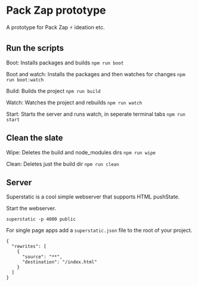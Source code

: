 # Pack Zap prototype

A prototype for Pack Zap ⚡️ ideation etc.

## Run the scripts

Boot: Installs packages and builds ```npm run boot```

Boot and watch: Installs the packages and then watches for changes ```npm run boot:watch```

Build: Builds the project ```npm run build```

Watch: Watches the project and rebuilds ```npm run watch```

Start: Starts the server and runs watch, in seperate terminal tabs  ```npm run start```

## Clean the slate

Wipe: Deletes the build and node_modules dirs ```npm run wipe```

Clean: Deletes just the build dir ```npm run clean```

## Server

Superstatic is a cool simple webserver that supports HTML pushState.

Start the webserver.

```superstatic -p 4000 public```

For single page apps add a ```superstatic.json``` file to the root of your project.

```
{
  "rewrites": [
    {
      "source": "**",
      "destination": "/index.html"
    }
  ]
}
```

